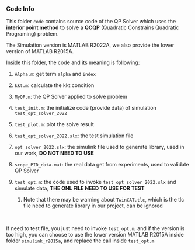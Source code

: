 ### Code Info

This folder `code` contains source code of the QP Solver which uses the **interior point method** to solve a **QCQP** (Quadratic Constrains Quadratic Programing) problem.

The Simulation version is MATLAB R2022A, we also provide the lower version of MATLAB R2015A.

Inside this folder, the code and its meaning is following:

1. `Alpha.m`: get term `alpha` and `index` 

2. `kkt.m`: calculate the kkt condition

3. `MyQP.m`: the QP Solver applied to solve problem

4. `test_init.m`: the initialize code (provide data) of  simulation `test_opt_solver_2022`

5. `test_plot.m`: plot the solve result

6. `test_opt_solver_2022.slx`: the test simulation file

7. `opt_solver_2022.slx`: the simulink file used to generate library, used in our work, **DO NOT NEED TO USE**

8. `scope_PID_data.mat`: the real data get from experiments, used to validate QP Solver

9. `test_opt.m`: the code used to invoke `test_opt_solver_2022.slx` and simulate data, **THE ONL FILE NEED TO USE FOR TEST**

   1. Note that there may be warning about `TwinCAT.tlc`, which is the tlc file need to generate library in our project, can be ignored

   ​

If need to test file, you just need to invoke `test_opt.m`, and if the version is too high, you can choose to use the lower version MATLAB R2015A inside folder `simulink_r2015a`, and replace the call inside `test_opt.m`

